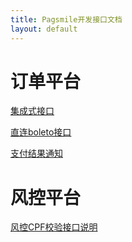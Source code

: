```yaml
---
title: Pagsmile开发接口文档
layout: default
---
```


# [](#server)订单平台

[集成式接口](api/CreateOrder)  

[直连boleto接口](api/DriectBoleto)  

[支付结果通知](api/CallBack)

# [](#fcontrol)风控平台

[风控CPF校验接口说明](api/CheckCpfInfo)


